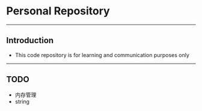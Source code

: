 # Personal Repository

***

## Introduction

+ This code repository is for learning and communication purposes only

***

## TODO

+ 内存管理
+ string
